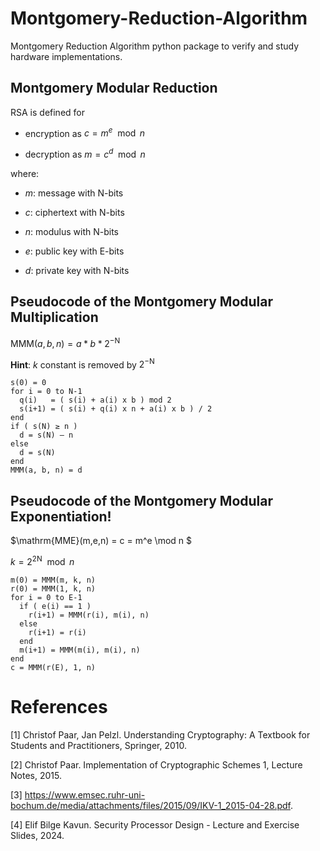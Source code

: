 # Montgomery-Reduction-Algorithm
Montgomery Reduction Algorithm python package to verify and study hardware implementations.

## Montgomery Modular Reduction

RSA is defined for

 - encryption as $c = m^e \mod n$

 - decryption as $m = c^d \mod n$

where:

 - $m$: message with N-bits

 - $c$: ciphertext with N-bits

 - $n$: modulus with N-bits

 - $e$: public key with E-bits

 - $d$: private key with N-bits

## Pseudocode of the Montgomery Modular Multiplication

$\mathrm{MMM}(a,b,n) = a * b * 2^{-\mathrm{N}}$

**Hint**: $k$ constant is removed by $2^{-\mathrm{N}}$

```
s(0) = 0
for i = 0 to N-1
  q(i)   = ( s(i) + a(i) x b ) mod 2
  s(i+1) = ( s(i) + q(i) x n + a(i) x b ) / 2
end
if ( s(N) ≥ n )
  d = s(N) – n
else
  d = s(N)
end
MMM(a, b, n) = d
```

## Pseudocode of the Montgomery Modular Exponentiation!

$\mathrm{MME}(m,e,n) = c = m^e \mod n $

$k = 2^{2\mathrm{N}} \mod n$

```
m(0) = MMM(m, k, n)
r(0) = MMM(1, k, n)
for i = 0 to E-1
  if ( e(i) == 1 )
    r(i+1) = MMM(r(i), m(i), n)
  else
    r(i+1) = r(i)
  end
  m(i+1) = MMM(m(i), m(i), n)
end
c = MMM(r(E), 1, n)
```

# References

[1] Christof Paar, Jan Pelzl. Understanding Cryptography: A Textbook for Students and Practitioners, Springer, 2010.

[2] Christof Paar. Implementation of Cryptographic Schemes 1, Lecture Notes, 2015.

[3] https://www.emsec.ruhr-uni-bochum.de/media/attachments/files/2015/09/IKV-1_2015-04-28.pdf.

[4] Elif Bilge Kavun. Security Processor Design - Lecture and Exercise Slides, 2024.
